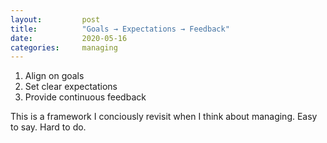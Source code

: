 ```yaml
---
layout:         post
title:          "Goals → Expectations → Feedback"
date:           2020-05-16
categories:     managing
---
```



1. Align on goals
2. Set clear expectations
3. Provide continuous feedback

This is a framework I conciously revisit when I think about managing. Easy to say. Hard to do.